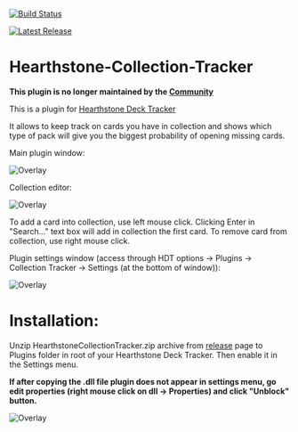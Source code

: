 [![Build Status](https://ci.appveyor.com/api/projects/status/github/batstyx/Hearthstone-Collection-Tracker?svg=true)](https://ci.appveyor.com/project/batstyx/hearthstone-collection-tracker)

[![Latest Release](https://img.shields.io/github/release-pre/batstyx/Hearthstone-Collection-Tracker.svg)](https://github.com/batstyx/Hearthstone-Collection-Tracker/releases/latest)

Hearthstone-Collection-Tracker
========================

**This plugin is no longer maintained by the [Community](https://github.com/HearthSim/Hearthstone-Collection-Tracker)**

This is a plugin for [Hearthstone Deck Tracker] 

It allows to keep track on cards you have in collection and shows which type of pack will give you the biggest probability of opening missing cards.

Main plugin window:

![Overlay](https://i.imgur.com/P6nuKbB.png "Main window")

Collection editor:

![Overlay](https://i.imgur.com/UcRm66E.png "Collection editor")

To add a card into collection, use left mouse click. Clicking Enter in "Search..." text box will add in collection the first card.
To remove card from collection, use right mouse click.

Plugin settings window (access through HDT options -> Plugins -> Collection Tracker -> Settings (at the bottom of window)):

![Overlay](https://i.imgur.com/8vlF28f.png "HCT Settings")

Installation:
=========
Unzip HearthstoneCollectionTracker.zip archive from [release] page to Plugins folder in root of your Hearthstone Deck Tracker.
Then enable it in the Settings menu.

**If after copying the .dll file plugin does not appear in settings menu, go edit properties (right mouse click on dll -> Properties) and click "Unblock" button.**

![Overlay](http://i.imgur.com/QZ7w5nV.png "Unblocking dll")


[Hearthstone Deck Tracker]:https://github.com/Epix37/Hearthstone-Deck-Tracker
[release]:https://github.com/HearthSim/Hearthstone-Collection-Tracker/releases/latest
